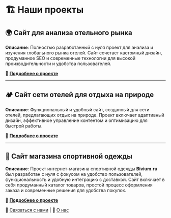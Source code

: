 # 🏗️ Наши проекты

## 🌍 Сайт для анализа отельного рынка  
**Описание**: Полностью разработанный с нуля проект для анализа и изучения глобального рынка отелей. Сайт сочетает кастомный дизайн, продуманное SEO и современные технологии для высокой производительности и удобства пользователей.  

🔗 **[Подробнее о проекте](https://github.com/ColdRayBurn/ushkova-team.ru/blob/main/README.md)**  

---

## 🏕️ Сайт сети отелей для отдыха на природе  
**Описание**: Функциональный и удобный сайт, созданный для сети отелей, предлагающих отдых на природе. Проект включает адаптивный дизайн, эффективное управление контентом и оптимизацию для быстрой работы.  

🔗 **[Подробнее о проекте](https://github.com/ColdRayBurn/WH-COLLECTION/blob/main/README.md)**  

---

## 🛒 Сайт магазина спортивной одежды  
**Описание**: Проект интернет-магазина спортивной одежды **Bivium.ru** был разработан с нуля с фокусом на удобство пользователей, функциональность и удобную интеграцию с доставкой. Сайт включает в себя продуманный каталог товаров, простой процесс оформления заказа и современные решения для удобства покупок.

🔗 **[Подробнее о проекте](https://github.com/ColdRayBurn/bivium.ru/blob/main/README.md)** 


💼 [Связаться с нами](mailto:tnoob128@gmail.com) | 📃 [О нас](https://github.com/ColdRayBurn/Ready-made-projects/blob/main/README.md)
